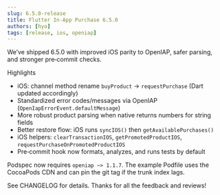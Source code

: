 ```yaml
---
slug: 6.5.0-release
title: Flutter In‑App Purchase 6.5.0
authors: [hyo]
tags: [release, ios, openiap]
---
```


We’ve shipped 6.5.0 with improved iOS parity to OpenIAP, safer parsing, and stronger pre‑commit checks.

Highlights

- iOS: channel method rename `buyProduct` → `requestPurchase` (Dart updated accordingly)
- Standardized error codes/messages via OpenIAP (`OpenIapErrorEvent.defaultMessage`)
- More robust product parsing when native returns numbers for string fields
- Better restore flow: iOS runs `syncIOS()` then `getAvailablePurchases()`
- iOS helpers: `clearTransactionIOS`, `getPromotedProductIOS`, `requestPurchaseOnPromotedProductIOS`
- Pre‑commit hook now formats, analyzes, and runs tests by default

Podspec now requires `openiap ~> 1.1.7`. The example Podfile uses the CocoaPods CDN and can pin the git tag if the trunk index lags.

See CHANGELOG for details. Thanks for all the feedback and reviews!
